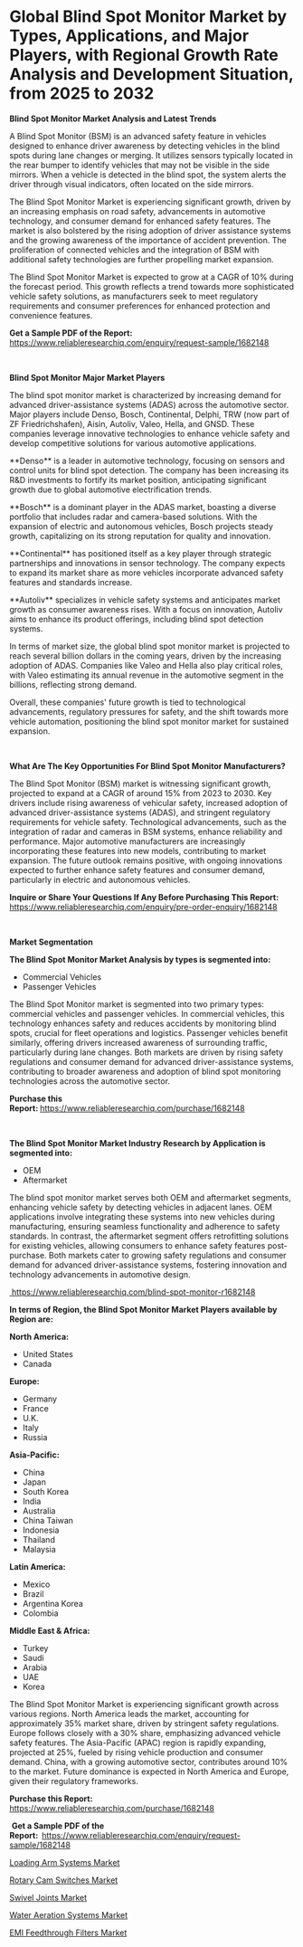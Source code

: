 <p><h1>Global Blind Spot Monitor Market by Types, Applications, and Major Players, with Regional Growth Rate Analysis and Development Situation, from 2025 to 2032</h1></p><p><strong>Blind Spot Monitor Market Analysis and Latest Trends</strong></p>
<p><p>A Blind Spot Monitor (BSM) is an advanced safety feature in vehicles designed to enhance driver awareness by detecting vehicles in the blind spots during lane changes or merging. It utilizes sensors typically located in the rear bumper to identify vehicles that may not be visible in the side mirrors. When a vehicle is detected in the blind spot, the system alerts the driver through visual indicators, often located on the side mirrors.</p><p>The Blind Spot Monitor Market is experiencing significant growth, driven by an increasing emphasis on road safety, advancements in automotive technology, and consumer demand for enhanced safety features. The market is also bolstered by the rising adoption of driver assistance systems and the growing awareness of the importance of accident prevention. The proliferation of connected vehicles and the integration of BSM with additional safety technologies are further propelling market expansion. </p><p>The Blind Spot Monitor Market is expected to grow at a CAGR of 10% during the forecast period. This growth reflects a trend towards more sophisticated vehicle safety solutions, as manufacturers seek to meet regulatory requirements and consumer preferences for enhanced protection and convenience features.</p></p>
<p><strong>Get a Sample PDF of the Report:&nbsp;</strong> <a href="https://www.reliableresearchiq.com/enquiry/request-sample/1682148?utm_campaign=99&utm_medium=2&utm_source=Github&utm_content=ia&utm_term=09042025&utm_id=blind-spot-monitor">https://www.reliableresearchiq.com/enquiry/request-sample/1682148</a></p>
<p>&nbsp;</p>
<p><strong>Blind Spot Monitor Major Market Players</strong></p>
<p><p>The blind spot monitor market is characterized by increasing demand for advanced driver-assistance systems (ADAS) across the automotive sector. Major players include Denso, Bosch, Continental, Delphi, TRW (now part of ZF Friedrichshafen), Aisin, Autoliv, Valeo, Hella, and GNSD. These companies leverage innovative technologies to enhance vehicle safety and develop competitive solutions for various automotive applications.</p><p>**Denso** is a leader in automotive technology, focusing on sensors and control units for blind spot detection. The company has been increasing its R&D investments to fortify its market position, anticipating significant growth due to global automotive electrification trends. </p><p>**Bosch** is a dominant player in the ADAS market, boasting a diverse portfolio that includes radar and camera-based solutions. With the expansion of electric and autonomous vehicles, Bosch projects steady growth, capitalizing on its strong reputation for quality and innovation.</p><p>**Continental** has positioned itself as a key player through strategic partnerships and innovations in sensor technology. The company expects to expand its market share as more vehicles incorporate advanced safety features and standards increase.</p><p>**Autoliv** specializes in vehicle safety systems and anticipates market growth as consumer awareness rises. With a focus on innovation, Autoliv aims to enhance its product offerings, including blind spot detection systems.</p><p>In terms of market size, the global blind spot monitor market is projected to reach several billion dollars in the coming years, driven by the increasing adoption of ADAS. Companies like Valeo and Hella also play critical roles, with Valeo estimating its annual revenue in the automotive segment in the billions, reflecting strong demand.</p><p>Overall, these companies' future growth is tied to technological advancements, regulatory pressures for safety, and the shift towards more vehicle automation, positioning the blind spot monitor market for sustained expansion.</p></p>
<p>&nbsp;</p>
<p><strong>What Are The Key Opportunities For Blind Spot Monitor Manufacturers?</strong></p>
<p><p>The Blind Spot Monitor (BSM) market is witnessing significant growth, projected to expand at a CAGR of around 15% from 2023 to 2030. Key drivers include rising awareness of vehicular safety, increased adoption of advanced driver-assistance systems (ADAS), and stringent regulatory requirements for vehicle safety. Technological advancements, such as the integration of radar and cameras in BSM systems, enhance reliability and performance. Major automotive manufacturers are increasingly incorporating these features into new models, contributing to market expansion. The future outlook remains positive, with ongoing innovations expected to further enhance safety features and consumer demand, particularly in electric and autonomous vehicles.</p></p>
<p><strong>Inquire or Share Your Questions If Any Before Purchasing This Report:</strong> <a href="https://www.reliableresearchiq.com/enquiry/pre-order-enquiry/1682148?utm_campaign=99&utm_medium=2&utm_source=Github&utm_content=ia&utm_term=09042025&utm_id=blind-spot-monitor">https://www.reliableresearchiq.com/enquiry/pre-order-enquiry/1682148</a></p>
<p>&nbsp;</p>
<p><strong>Market Segmentation</strong></p>
<p><strong>The Blind Spot Monitor Market Analysis by types is segmented into:</strong></p>
<p><ul><li>Commercial Vehicles</li><li>Passenger Vehicles</li></ul></p>
<p><p>The Blind Spot Monitor market is segmented into two primary types: commercial vehicles and passenger vehicles. In commercial vehicles, this technology enhances safety and reduces accidents by monitoring blind spots, crucial for fleet operations and logistics. Passenger vehicles benefit similarly, offering drivers increased awareness of surrounding traffic, particularly during lane changes. Both markets are driven by rising safety regulations and consumer demand for advanced driver-assistance systems, contributing to broader awareness and adoption of blind spot monitoring technologies across the automotive sector.</p></p>
<p><strong>Purchase this Report:&nbsp;</strong><a href="https://www.reliableresearchiq.com/purchase/1682148?utm_campaign=99&utm_medium=2&utm_source=Github&utm_content=ia&utm_term=09042025&utm_id=blind-spot-monitor">https://www.reliableresearchiq.com/purchase/1682148</a></p>
<p>&nbsp;</p>
<p><strong>The Blind Spot Monitor Market Industry Research by Application is segmented into:</strong></p>
<p><ul><li>OEM</li><li>Aftermarket</li></ul></p>
<p><p>The blind spot monitor market serves both OEM and aftermarket segments, enhancing vehicle safety by detecting vehicles in adjacent lanes. OEM applications involve integrating these systems into new vehicles during manufacturing, ensuring seamless functionality and adherence to safety standards. In contrast, the aftermarket segment offers retrofitting solutions for existing vehicles, allowing consumers to enhance safety features post-purchase. Both markets cater to growing safety regulations and consumer demand for advanced driver-assistance systems, fostering innovation and technology advancements in automotive design.</p></p>
<p><a href="https://www.reliableresearchiq.com/blind-spot-monitor-r1682148?utm_campaign=99&utm_medium=2&utm_source=Github&utm_content=ia&utm_term=09042025&utm_id=blind-spot-monitor">&nbsp;https://www.reliableresearchiq.com/blind-spot-monitor-r1682148</a></p>
<p><strong>In terms of Region, the Blind Spot Monitor Market Players available by Region are:</strong></p>
<p>
    <p> <strong> North America: </strong>
        <ul>
            <li>United States</li>
            <li>Canada</li>
        </ul>
        </p> 
    <p> <strong> Europe: </strong>
        <ul>
            <li>Germany</li>
            <li>France</li>
            <li>U.K.</li>
            <li>Italy</li>
            <li>Russia</li>
        </ul>
        </p> 
    <p> <strong> Asia-Pacific: </strong>
        <ul>
            <li>China</li>
            <li>Japan</li>
            <li>South Korea</li>
            <li>India</li>
            <li>Australia</li>
            <li>China Taiwan</li>
            <li>Indonesia</li>
            <li>Thailand</li>
            <li>Malaysia</li>
        </ul>
        </p> 
    <p> <strong> Latin America: </strong>
        <ul>
            <li>Mexico</li>
            <li>Brazil</li>
            <li>Argentina Korea</li>
            <li>Colombia</li>
        </ul>
        </p> 
    <p> <strong> Middle East & Africa: </strong>
        <ul>
            <li>Turkey</li>
            <li>Saudi</li>
            <li>Arabia</li>
            <li>UAE</li>
            <li>Korea</li>
        </ul>
    </p>
    </p>
<p><p>The Blind Spot Monitor Market is experiencing significant growth across various regions. North America leads the market, accounting for approximately 35% market share, driven by stringent safety regulations. Europe follows closely with a 30% share, emphasizing advanced vehicle safety features. The Asia-Pacific (APAC) region is rapidly expanding, projected at 25%, fueled by rising vehicle production and consumer demand. China, with a growing automotive sector, contributes around 10% to the market. Future dominance is expected in North America and Europe, given their regulatory frameworks.</p></p>
<p><strong>Purchase this Report: </strong><a href="https://www.reliableresearchiq.com/purchase/1682148?utm_campaign=99&utm_medium=2&utm_source=Github&utm_content=ia&utm_term=09042025&utm_id=blind-spot-monitor">https://www.reliableresearchiq.com/purchase/1682148</a></p>
<p>&nbsp;<strong>Get a Sample PDF of the Report:&nbsp;&nbsp;</strong><a href="https://www.reliableresearchiq.com/enquiry/request-sample/1682148?utm_campaign=99&utm_medium=2&utm_source=Github&utm_content=ia&utm_term=09042025&utm_id=blind-spot-monitor">https://www.reliableresearchiq.com/enquiry/request-sample/1682148</a></p>
<p><strong></strong></p>
<p><p><a href="https://github.com/bartzthateis/Market-Research-Report-List-1/blob/main/loading-arm-systems-market.md?utm_campaign=99&utm_medium=2&utm_source=Github&utm_content=ia&utm_term=09042025&utm_id=blind-spot-monitor">Loading Arm Systems Market</a></p><p><a href="https://github.com/afghatakito29/Market-Research-Report-List-1/blob/main/rotary-cam-switches-market.md?utm_campaign=99&utm_medium=2&utm_source=Github&utm_content=ia&utm_term=09042025&utm_id=blind-spot-monitor">Rotary Cam Switches Market</a></p><p><a href="https://github.com/saqafidrahea/Market-Research-Report-List-1/blob/main/swivel-joints-market.md?utm_campaign=99&utm_medium=2&utm_source=Github&utm_content=ia&utm_term=09042025&utm_id=blind-spot-monitor">Swivel Joints Market</a></p><p><a href="https://github.com/eimutelufta/Market-Research-Report-List-1/blob/main/water-aeration-systems-market.md?utm_campaign=99&utm_medium=2&utm_source=Github&utm_content=ia&utm_term=09042025&utm_id=blind-spot-monitor">Water Aeration Systems Market</a></p><p><a href="https://github.com/vespigeakexc/Market-Research-Report-List-1/blob/main/emi-feedthrough-filters-market.md?utm_campaign=99&utm_medium=2&utm_source=Github&utm_content=ia&utm_term=09042025&utm_id=blind-spot-monitor">EMI Feedthrough Filters Market</a></p></p>
